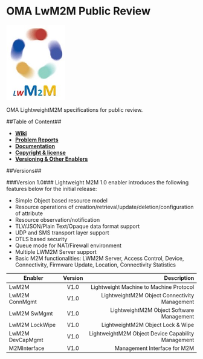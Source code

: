 # OMA LwM2M Public Review

![Alt text](images/admin/lwm2m_logo_v6.jpg "OMA LwM2M Logo")

OMA LightweightM2M specifications for public review.

##Table of Content##
- [**Wiki**](https://github.com/OpenMobileAlliance/OMA-LwM2M-Public-Review/wiki)
- [**Problem Reports**](https://github.com/OpenMobileAlliance/OMA-LwM2M-Public-Review/issues)
- [**Documentation**]()
- [**Copyright & license**](https://github.com/OpenMobileAlliance/OMA-LwM2M-Public-Review/blob/master/OMA%20ISC.txt)
- [**Versioning & Other Enablers**](#Versions)

##Versions##

###Version 1.0###
Lightweight M2M 1.0 enabler introduces the following features below for the initial release:

* Simple Object based resource model
* Resource operations of creation/retrieval/update/deletion/configuration of attribute
* Resource observation/notification
* TLV/JSON/Plain Text/Opaque data format support
* UDP and SMS transport layer support
* DTLS based security
* Queue mode for NAT/Firewall environment
* Multiple LWM2M Server support
* Basic M2M functionalities: LWM2M Server, Access Control, Device, Connectivity, Firmware Update, Location, Connectivity Statistics

|  Enabler           | Version  | Description                              |
| -------------------|:-------: | ----------:                              |
| LwM2M              |   V1.0   | Lightweight Machine to Machine Protocol                   
| LwM2M ConnMgmt     |   V1.0   | LightweightM2M Object Connectivity Management   |
| LwM2M SwMgmt       |   V1.0   | LightweightM2M Object Software Management  |
| LwM2M LockWipe     |   V1.0   | LightweightM2M Object Lock & Wipe   |
| LwM2M DevCapMgmt   |   V1.0   | LightweightM2M Object Device Capability Management  |
| M2MInterface       |   V1.0   | Management Interface for M2M    | 
